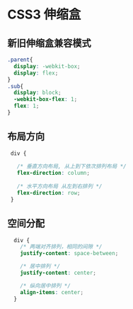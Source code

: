 # CSS3 伸缩盒

## 新旧伸缩盒兼容模式
```CSS
.parent{
  display: -webkit-box;
  display: flex;
}
.sub{
  display: block;
  -webkit-box-flex: 1;
  flex: 1;
}
```
## 布局方向
```CSS
 div {
 
   /* 垂直方向布局, 从上到下依次排列布局 */
   flex-direction: column;
   
   /* 水平方向布局 从左到右排列 */
   flex-direction: row;
 }
```
## 空间分配
```css
  div {
    /* 两端对齐排列，相同的间隙 */
    justify-content: space-between;

    /* 居中排列 */
    justify-content: center;

    /* 纵向居中排列 */
    align-items: center;
  }
```
